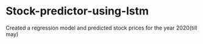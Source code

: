 # Stock-predictor-using-lstm
Created a regression model and predicted stock prices for the year 2020(till may)
